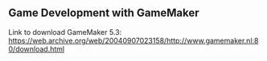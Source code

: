 ## Game Development with GameMaker

Link to download GameMaker 5.3: <https://web.archive.org/web/20040907023158/http://www.gamemaker.nl:80/download.html>
